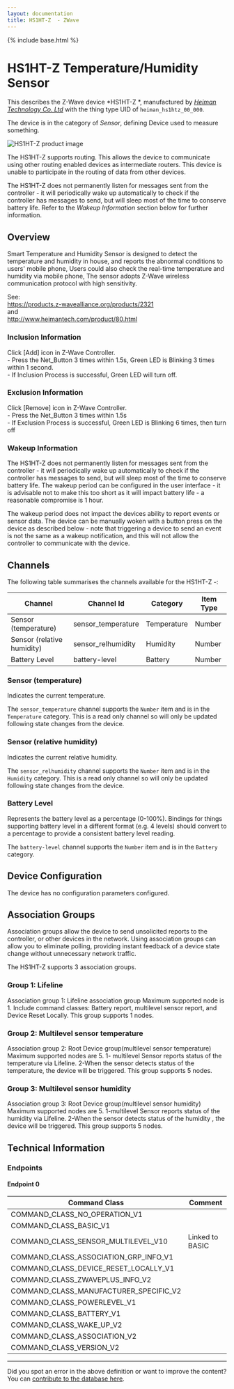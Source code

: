 ```yaml
---
layout: documentation
title: HS1HT-Z  - ZWave
---
```


{% include base.html %}

# HS1HT-Z Temperature/Humidity Sensor
This describes the Z-Wave device *HS1HT-Z *, manufactured by *[Heiman Technology Co. Ltd](http://www.heimantech.com/)* with the thing type UID of ```heiman_hs1htz_00_000```.

The device is in the category of *Sensor*, defining Device used to measure something.

![HS1HT-Z  product image](https://www.cd-jackson.com/zwave_device_uploads/709/709_default.png)


The HS1HT-Z  supports routing. This allows the device to communicate using other routing enabled devices as intermediate routers.  This device is unable to participate in the routing of data from other devices.

The HS1HT-Z  does not permanently listen for messages sent from the controller - it will periodically wake up automatically to check if the controller has messages to send, but will sleep most of the time to conserve battery life. Refer to the *Wakeup Information* section below for further information.

## Overview

Smart Temperature and Humidity Sensor is designed to detect the temperature and humidity in house, and reports the abnormal conditions to users' mobile phone, Users could also check the real-time temperature and humidity via mobile phone, The sensor adopts Z-Wave wireless communication protocol with high sensitivity.

See:   
https://products.z-wavealliance.org/products/2321  
and  
http://www.heimantech.com/product/80.html

### Inclusion Information

Click \[Add\] icon in Z-Wave Controller.  
\- Press the Net\_Button 3 times within 1.5s, Green LED is Blinking 3 times within 1 second.  
\- If Inclusion Process is successful, Green LED will turn off.

### Exclusion Information

Click \[Remove\] icon in Z-Wave Controller.  
\- Press the Net\_Button 3 times within 1.5s   
\- If Exclusion Process is successful, Green LED is Blinking 6 times, then turn off

### Wakeup Information

The HS1HT-Z  does not permanently listen for messages sent from the controller - it will periodically wake up automatically to check if the controller has messages to send, but will sleep most of the time to conserve battery life. The wakeup period can be configured in the user interface - it is advisable not to make this too short as it will impact battery life - a reasonable compromise is 1 hour.

The wakeup period does not impact the devices ability to report events or sensor data. The device can be manually woken with a button press on the device as described below - note that triggering a device to send an event is not the same as a wakeup notification, and this will not allow the controller to communicate with the device.
## Channels

The following table summarises the channels available for the HS1HT-Z  -:

| Channel | Channel Id | Category | Item Type |
|---------|------------|----------|-----------|
| Sensor (temperature) | sensor_temperature | Temperature | Number | 
| Sensor (relative humidity) | sensor_relhumidity | Humidity | Number | 
| Battery Level | battery-level | Battery | Number |

### Sensor (temperature)

Indicates the current temperature.

The ```sensor_temperature``` channel supports the ```Number``` item and is in the ```Temperature``` category. This is a read only channel so will only be updated following state changes from the device.

### Sensor (relative humidity)

Indicates the current relative humidity.

The ```sensor_relhumidity``` channel supports the ```Number``` item and is in the ```Humidity``` category. This is a read only channel so will only be updated following state changes from the device.

### Battery Level

Represents the battery level as a percentage (0-100%). Bindings for things supporting battery level in a different format (e.g. 4 levels) should convert to a percentage to provide a consistent battery level reading.

The ```battery-level``` channel supports the ```Number``` item and is in the ```Battery``` category.



## Device Configuration

The device has no configuration parameters configured.

## Association Groups

Association groups allow the device to send unsolicited reports to the controller, or other devices in the network. Using association groups can allow you to eliminate polling, providing instant feedback of a device state change without unnecessary network traffic.

The HS1HT-Z  supports 3 association groups.

### Group 1: Lifeline

Association group 1: Lifeline association group Maximum supported node is 1. Include command classes: Battery report, multilevel sensor report, and Device Reset Locally.
This group supports 1 nodes.

### Group 2: Multilevel sensor temperature

Association group 2: Root Device group(multilevel sensor temperature) Maximum supported nodes are 5. 1- multilevel Sensor reports status of the temperature via Lifeline. 2-When the sensor detects status of the temperature, the device will be triggered.
This group supports 5 nodes.

### Group 3: Multilevel sensor humidity

Association group 3: Root Device group(multilevel sensor humidity) Maximum supported nodes are 5. 1-multilevel Sensor reports status of the humidity via Lifeline. 2-When the sensor detects status of the humidity , the device will be triggered.
This group supports 5 nodes.

## Technical Information

### Endpoints

#### Endpoint 0

| Command Class | Comment |
|---------------|---------|
| COMMAND_CLASS_NO_OPERATION_V1| |
| COMMAND_CLASS_BASIC_V1| |
| COMMAND_CLASS_SENSOR_MULTILEVEL_V10| Linked to BASIC|
| COMMAND_CLASS_ASSOCIATION_GRP_INFO_V1| |
| COMMAND_CLASS_DEVICE_RESET_LOCALLY_V1| |
| COMMAND_CLASS_ZWAVEPLUS_INFO_V2| |
| COMMAND_CLASS_MANUFACTURER_SPECIFIC_V2| |
| COMMAND_CLASS_POWERLEVEL_V1| |
| COMMAND_CLASS_BATTERY_V1| |
| COMMAND_CLASS_WAKE_UP_V2| |
| COMMAND_CLASS_ASSOCIATION_V2| |
| COMMAND_CLASS_VERSION_V2| |

---

Did you spot an error in the above definition or want to improve the content?
You can [contribute to the database here](http://www.cd-jackson.com/index.php/zwave/zwave-device-database/zwave-device-list/devicesummary/709).
